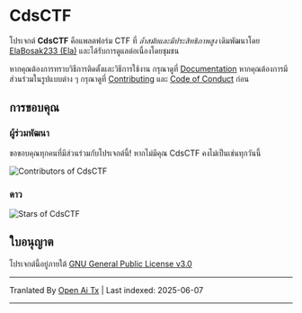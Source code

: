 # CdsCTF

โปรเจกต์ **CdsCTF** คือแพลตฟอร์ม CTF ที่ _ล้ำสมัยและมีประสิทธิภาพสูง_ เดิมพัฒนาโดย [ElaBosak233 (Ela)](https://github.com/ElaBosak233) และได้รับการดูแลต่อเนื่องโดยชุมชน

หากคุณต้องการทราบวิธีการติดตั้งและวิธีการใช้งาน กรุณาดูที่ [Documentation](https://cdsctf.e23.dev) หากคุณต้องการมีส่วนร่วมในรูปแบบต่าง ๆ กรุณาดูที่ [Contributing](https://raw.githubusercontent.com/cdsctf/cdsctf/main/.github/CONTRIBUTING.md) และ [Code of Conduct](https://raw.githubusercontent.com/cdsctf/cdsctf/main/.github/CODE_OF_CONDUCT.md) ก่อน

## การขอบคุณ

### ผู้ร่วมพัฒนา

ขอขอบคุณทุกคนที่มีส่วนร่วมกับโปรเจกต์นี้! หากไม่มีคุณ CdsCTF คงไม่เป็นเช่นทุกวันนี้

![Contributors of CdsCTF](https://contrib.rocks/image?repo=cdsctf/cdsctf)

### ดาว

![Stars of CdsCTF](https://starchart.cc/cdsctf/cdsctf.svg?variant=adaptive)

## ใบอนุญาต

โปรเจกต์นี้อยู่ภายใต้ [GNU General Public License v3.0](https://raw.githubusercontent.com/cdsctf/cdsctf/main/LICENSE)

---

Tranlated By [Open Ai Tx](https://github.com/OpenAiTx/OpenAiTx) | Last indexed: 2025-06-07

---
